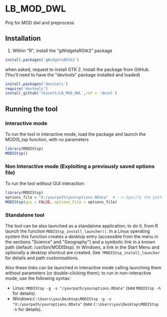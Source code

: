 # LB_MOD_DWL
Proj for MOD dwl and preprocess

## Installation

1. Within "R", install the "gWidgetsRGtk2" package 
```r
install.packages('gWidgetsRGtk2')
```
   when asked, request to install GTK
2. Install the package from GitHub. (You'll need to have the "devtools" package installed and loaded)
```r
install.packages('devtools')
require('devtools')
install_github('lbusett/LB_MOD_DWL',ref = 'devel')
```

## Running the tool

### Interactive mode
To run the tool in interactive mode, load the package and launch the MODIS_tsp function, with no parameters
```r
library(MODIStsp)
MODIStsp()
```

### Non Interactive mode (Exploiting a previously saved options file)
To run the tool without GUI interaction: 
```r
library(MODIStsp) 
options_file = "X:/yourpath/youroptions.RData"  # --> Specify the path to a valid options file saved in advance from the GUI
MODIStsp(gui = FALSE, options_File = options_file)
```

### Standalone tool
The tool can be also launched as a standalone application; to do it, from R launch the function `MODIStsp_install_launcher()`.
In a Linux operating system this function creates a desktop entry (accessible from the menu in the sections "Science" and "Geography")
and a symbolic link in a known path (default: /usr/bin/MODIStsp).
In Windows, a link in the Start Menu and optionally a desktop shortcut are created.
See `?MODIStsp_install_launcher` for details and path customisations.

Also these links can be launched in interactive mode calling launching them without parameters (or double-clicking them);
to run in non-interactive mode, use the following syntax:
* Linux: `MODIStsp -g -s "/yourpath/youroptions.RData"`
  (see `MODIStsp -h` for details).
* Windows:`C:\Users\you\Desktop\MODIStsp -g -s "X:/yourpath/youroptions.RData"`
  (see `C:\Users\you\Desktop\MODIStsp -h` for details).
